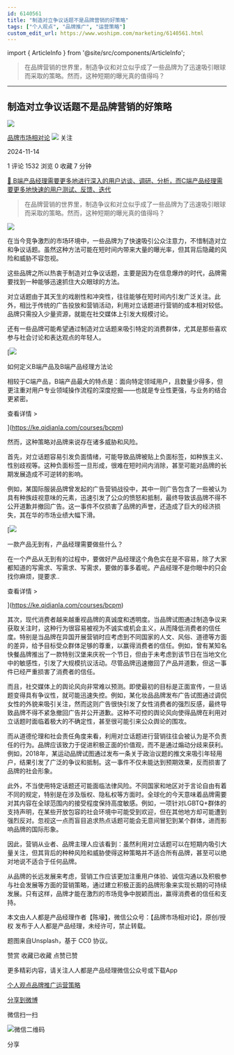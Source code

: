 ```yaml
---
id: 6140561
title: "制造对立争议话题不是品牌营销的好策略"
tags: ["个人观点", "品牌推广", "运营策略"]
custom_edit_url: https://www.woshipm.com/marketing/6140561.html
---
```

import { ArticleInfo } from '@site/src/components/ArticleInfo';

<ArticleInfo
    author="品牌市场相对论"
    authorLink="https://www.woshipm.com/u/1243814"
    published="2024-11-14"
    views={1532}
    comments={1}
    collects={0}
/>

> 在品牌营销的世界里，制造争议和对立似乎成了一些品牌为了迅速吸引眼球而采取的策略。然而，这种短期的曝光真的值得吗？

---

## 制造对立争议话题不是品牌营销的好策略

[![](https://static.woshipm.com/view/woshipm_api_def_20230701144615_1723.png?imageView2/1/w/72/h/72/q/100)](https://www.woshipm.com/u/1243814)

[品牌市场相对论](https://www.woshipm.com/u/1243814) ![](https://static.woshipm.com/tag/1101_1@2x.png) 关注

2024-11-14

1 评论 1532 浏览 0 收藏 7 分钟

[🔗 B端产品经理需要更多地进行深入的用户访谈、调研、分析，而C端产品经理需要更多地快速的用户测试、反馈、迭代](https://ke.qidianla.com/courses/bcpm)

> 在品牌营销的世界里，制造争议和对立似乎成了一些品牌为了迅速吸引眼球而采取的策略。然而，这种短期的曝光真的值得吗？

![](https://image.woshipm.com/2024/06/12/f2a1c382-2893-11ef-8e4c-00163e142b65.png)

在当今竞争激烈的市场环境中，一些品牌为了快速吸引公众注意力，不惜制造对立和争议话题。虽然这种方法可能在短时间内带来大量的曝光率，但其背后隐藏的风险和威胁不容忽视。

这些品牌之所以热衷于制造对立争议话题，主要是因为在信息爆炸的时代，品牌需要找到一种能够迅速抓住大众眼球的方法。

对立话题由于其天生的戏剧性和冲突性，往往能够在短时间内引发广泛关注。此外，相比于传统的广告投放和营销活动，利用对立话题进行营销的成本相对较低。品牌只需投入少量资源，就能在社交媒体上引发大规模讨论。

还有一些品牌可能希望通过制造对立话题来吸引特定的消费群体，尤其是那些喜欢参与社会讨论和表达观点的年轻人。

[![](https://image.woshipm.com/2023/08/02/72b77e4e-30e3-11ee-88e7-00163e0b5ff3.png)

如何定义B端产品及B端产品经理方法论

相较于C端产品，B端产品最大的特点是：面向特定领域用户，且数量少得多，但更注重对用户专业领域操作流程的深度挖掘——也就是专业性更强，与业务的结合更紧密。

查看详情 >

](https://ke.qidianla.com/courses/bcpm)

然而，这种策略对品牌来说存在诸多威胁和风险。

首先，对立话题容易引发负面情绪，可能导致品牌被贴上负面标签，如种族主义、性别歧视等。这种负面标签一旦形成，很难在短时间内消除，甚至可能对品牌的长期发展造成不可逆转的影响。

例如，某国际服装品牌曾发起的广告营销战役中，其中一则广告包含了一些被认为具有种族歧视意味的元素，迅速引发了公众的愤怒和抵制，最终导致该品牌不得不公开道歉并撤回广告。这一事件不仅损害了品牌的声誉，还造成了巨大的经济损失，其在华的市场业绩大幅下滑。

[![](https://image.woshipm.com/2023/08/02/58dc678c-30e3-11ee-88e7-00163e0b5ff3.png)

一款产品无到有，产品经理需要做些什么？

在一个产品从无到有的过程中，要做好产品经理这个角色实在是不容易，除了大家都知道的写需求、写需求、写需求，要做的事多着呢。产品经理不是你眼中的只会找你麻烦，提要求..

查看详情 >

](https://ke.qidianla.com/courses/bcpm)

其次，现代消费者越来越重视品牌的真诚度和透明度。当品牌试图通过制造争议来获取关注时，这种行为很容易被视为不诚实或机会主义，从而降低消费者的信任度。特别是当品牌在异国开展营销时应考虑到不同国家的人文、风俗、道德等方面的差异，给予目标受众群体足够的尊重，以赢得消费者的信任。例如，曾有某知名快餐品牌推出了一款特别汉堡来庆祝一个节日，但由于未考虑到该节日在当地文化中的敏感性，引发了大规模抗议活动。尽管品牌迅速撤回了产品并道歉，但这一事件已经严重损害了消费者的信任。

而且，社交媒体上的舆论风向非常难以预测。即使最初的目标是正面宣传，一旦话题变得具有争议性，就可能迅速失控。例如，某化妆品品牌发布广告试图通过调侃女性的外貌来吸引关注，然而这则广告很快引发了女性消费者的强烈反感，最终导致品牌不得不紧急撤回广告并公开道歉。这种不可控的舆论风向使得品牌在利用对立话题时面临着极大的不确定性，甚至很可能引来公众舆论的围攻。

而从道德伦理和社会责任角度来看，利用对立话题进行营销往往会被认为是不负责任的行为。品牌应该致力于促进积极正面的价值观，而不是通过煽动分歧来获利。例如，2018年，某运动品牌试图通过发布一条关于政治议题的推文来吸引年轻用户，结果引发了广泛的争议和抵制。这一事件不仅未能达到预期效果，反而损害了品牌的社会形象。

此外，不当使用特定话题还可能面临法律风险。不同国家和地区对于言论自由有着不同的规定，特别是在涉及版权、隐私权等方面时。全球化的今天意味着品牌需要对其内容在全球范围内的接受程度保持高度敏感。例如，一项针对LGBTQ+群体的支持声明，在某些开放包容的社会环境中可能受到欢迎，但在其他地方却可能遭到强烈反对。忽视这一点而盲目追求热点话题可能会无意间冒犯到某个群体，进而影响品牌的国际形象。

因此，营销从业者、品牌主理人应该看到：虽然利用对立话题可以在短期内吸引大量关注，但其背后的种种风险和威胁使得这种策略并不适合所有品牌，甚至可以绝对地说不适合于任何品牌。

从品牌的长远发展来考虑，营销工作应该更加注重用户体验、诚信沟通以及积极参与社会发展等方面的营销策略，通过建立积极正面的品牌形象来实现长期的可持续发展。只有这样，品牌才能在激烈的市场竞争中脱颖而出，赢得消费者的信任和支持。

本文由人人都是产品经理作者【陈壕】，微信公众号：【品牌市场相对论】，原创/授权 发布于人人都是产品经理，未经许可，禁止转载。

题图来自Unsplash，基于 CC0 协议。

赞赏 收藏已收藏 点赞已赞

更多精彩内容，请关注人人都是产品经理微信公众号或下载App

[个人观点](https://www.woshipm.com/tag/%e4%b8%aa%e4%ba%ba%e8%a7%82%e7%82%b9)[品牌推广](https://www.woshipm.com/tag/%e5%93%81%e7%89%8c%e6%8e%a8%e5%b9%bf)[运营策略](https://www.woshipm.com/tag/%e8%bf%90%e8%90%a5%e7%ad%96%e7%95%a5)

[分享到微博](https://service.weibo.com/share/share.php?appkey=2775287854&title=制造对立争议话题不是品牌营销的好策略&url=https://www.woshipm.com/marketing/6140561.html&pic=https://image.woshipm.com/2024/06/12/f2a1c382-2893-11ef-8e4c-00163e142b65.png)

微信扫一扫

![微信二维码](https://api.pwmqr.com/qrcode/create/?url=https://www.woshipm.com/marketing/6140561.html)

分享